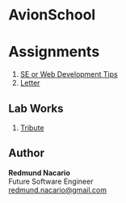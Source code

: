 
# AvionSchool

# Assignments
1. [SE or Web Development Tips](https://redmundnacario.github.io/main-course/html_and_css/Assignment-1-SE-tips/) 
2. [Letter](https://redmundnacario.github.io/main-course/html_and_css/Assignment-2-html-elements/) 

## Lab Works
1. [Tribute](https://redmundnacario.github.io/main-course/lab_works/lab-1-tribute/) 

## Author

**Redmund Nacario**<br>
Future Software Engineer<br>
redmund.nacario@gmail.com<br>
